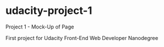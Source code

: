 # udacity-project-1
Project 1 - Mock-Up of Page

First project for Udacity Front-End Web Developer Nanodegree
